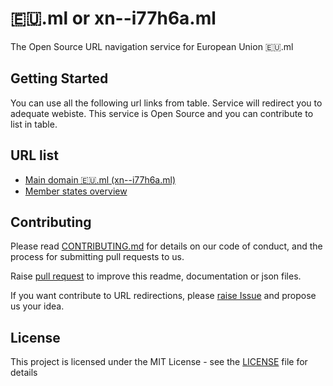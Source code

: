 # 🇪🇺.ml or xn--i77h6a.ml
The Open Source URL navigation service for European Union 🇪🇺.ml

## Getting Started

You can use all the following url links from table. Service will redirect you to adequate webiste. This service is Open Source and you can contribute to list in table.

## URL list

* [Main domain 🇪🇺.ml (xn--i77h6a.ml)](https://europa.eu/)
* [Member states overview](docs/overview-member-states)

## Contributing

Please read [CONTRIBUTING.md](CONTRIBUTING.md) for details on our code of conduct, and the process for submitting pull requests to us.

Raise [pull request](https://github.com/emoji-short/xn--i77h6a.ml/pulls) to improve this readme, documentation or json files.

If you want contribute to URL redirections, please [raise Issue](https://github.com/emoji-short/xn--i77h6a.ml/issues) and propose us your idea.

## License

This project is licensed under the MIT License - see the [LICENSE](LICENSE) file for details
